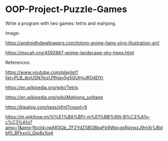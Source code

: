 # OOP-Project-Puzzle-Games

Write a program with two games: tetris and mahjong.

Image:

https://androidhdwallpapers.com/totoro-anime-liang-xing-illustration-art/

https://mocah.org/4592867-anime-landscape-sky-trees.html

References:

https://www.youtube.com/playlist?list=PLB_ibvUSN7mzUffhiay5g5GUHyJRO4DYr

https://en.wikipedia.org/wiki/Tetris

https://en.wikipedia.org/wiki/Mahjong_solitaire

https://kipalog.com/tags/sfml?count=6

https://m.wikihow.vn/Vi%E1%BA%BFt-m%E1%BB%99t-B%C3%A1o-c%C3%A1o?amp=1&amp;fbclid=IwAR3Qb_ZF2YdZSBGBbaFb9WqcgsRqzwzJ9mXr1JBdbf0_BFkxxU_Qjp8xXq4

